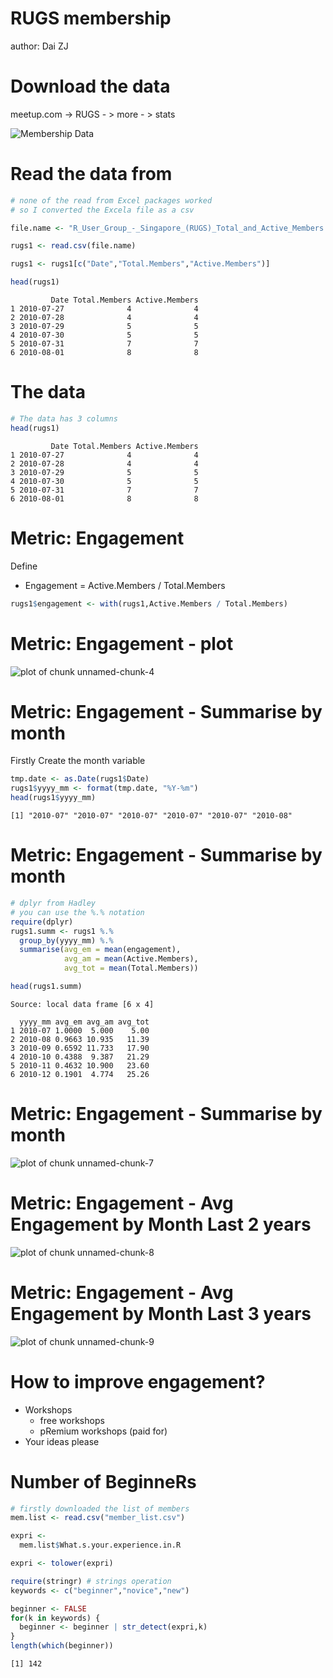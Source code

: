 <style type="text/css">
.small-code pre code {
   font-size: 1.1em;
}
</style>

RUGS membership
========================================================
author: Dai ZJ

Download the data
========================================================

meetup.com -> RUGS - > more - > stats

![Membership Data](membershipdata.png)


Read the data from
========================================================


```r
# none of the read from Excel packages worked
# so I converted the Excela file as a csv

file.name <- "R_User_Group_-_Singapore_(RUGS)_Total_and_Active_Members.csv"

rugs1 <- read.csv(file.name)

rugs1 <- rugs1[c("Date","Total.Members","Active.Members")]

head(rugs1)
```

```
         Date Total.Members Active.Members
1 2010-07-27              4              4
2 2010-07-28              4              4
3 2010-07-29              5              5
4 2010-07-30              5              5
5 2010-07-31              7              7
6 2010-08-01              8              8
```


The data
========================================================


```r
# The data has 3 columns
head(rugs1)
```

```
         Date Total.Members Active.Members
1 2010-07-27              4              4
2 2010-07-28              4              4
3 2010-07-29              5              5
4 2010-07-30              5              5
5 2010-07-31              7              7
6 2010-08-01              8              8
```


Metric: Engagement
========================================================
Define
- Engagement = Active.Members / Total.Members


```r
rugs1$engagement <- with(rugs1,Active.Members / Total.Members)
```


Metric: Engagement - plot
========================================================

![plot of chunk unnamed-chunk-4](rugs-figure/unnamed-chunk-4.png) 


Metric: Engagement - Summarise by month
========================================================
Firstly Create the month variable

```r
tmp.date <- as.Date(rugs1$Date)
rugs1$yyyy_mm <- format(tmp.date, "%Y-%m")
head(rugs1$yyyy_mm)
```

```
[1] "2010-07" "2010-07" "2010-07" "2010-07" "2010-07" "2010-08"
```


Metric: Engagement - Summarise by month
========================================================

```r
# dplyr from Hadley
# you can use the %.% notation
require(dplyr)
rugs1.summ <- rugs1 %.% 
  group_by(yyyy_mm) %.% 
  summarise(avg_em = mean(engagement),
            avg_am = mean(Active.Members),
            avg_tot = mean(Total.Members))

head(rugs1.summ)
```

```
Source: local data frame [6 x 4]

  yyyy_mm avg_em avg_am avg_tot
1 2010-07 1.0000  5.000    5.00
2 2010-08 0.9663 10.935   11.39
3 2010-09 0.6592 11.733   17.90
4 2010-10 0.4388  9.387   21.29
5 2010-11 0.4632 10.900   23.60
6 2010-12 0.1901  4.774   25.26
```


Metric: Engagement - Summarise by month
========================================================
![plot of chunk unnamed-chunk-7](rugs-figure/unnamed-chunk-7.png) 


Metric: Engagement - Avg Engagement by Month Last 2 years
========================================================
![plot of chunk unnamed-chunk-8](rugs-figure/unnamed-chunk-8.png) 


Metric: Engagement - Avg Engagement by Month Last 3 years
========================================================
![plot of chunk unnamed-chunk-9](rugs-figure/unnamed-chunk-9.png) 


How to improve engagement?
========================================================
* Workshops
  * free workshops
  * pRemium workshops (paid for)
* Your ideas please

Number of BeginneRs
========================================================


```r
# firstly downloaded the list of members
mem.list <- read.csv("member_list.csv")

expri <- 
  mem.list$What.s.your.experience.in.R

expri <- tolower(expri)

require(stringr) # strings operation
keywords <- c("beginner","novice","new")

beginner <- FALSE
for(k in keywords) {
  beginner <- beginner | str_detect(expri,k)
}
length(which(beginner))
```

```
[1] 142
```

